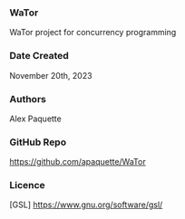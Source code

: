 ### WaTor
WaTor project for concurrency programming

### Date Created
November 20th, 2023

### Authors
Alex Paquette

### GitHub Repo
https://github.com/apaquette/WaTor

### Licence
[GSL] https://www.gnu.org/software/gsl/